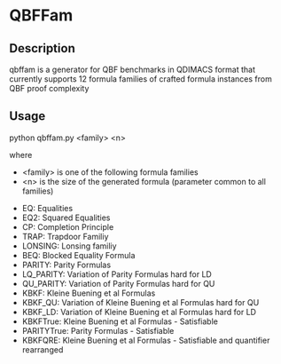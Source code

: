 <h1>QBFFam</h1>

<h2>Description</h2>

qbffam is a generator for QBF benchmarks in QDIMACS format
that currently supports 12 formula families of crafted formula instances
from QBF proof complexity

<h2>Usage</h2>

python qbffam.py &lt;family&gt; &lt;n&gt;

where 
<ul>
<li>&lt;family&gt; is one of the following formula families</li>
<li>&lt;n&gt; is the size of the generated formula (parameter common to all families)</li>
</ul>

<ul>
<li>EQ:          Equalities</li>
<li>EQ2:         Squared Equalities</li>
<li>CP:          Completion Principle</li>
<li>TRAP:        Trapdoor Familiy</li>
<li>LONSING:     Lonsing familiy</li>
<li>BEQ:         Blocked Equality Formula</li>
<li>PARITY:      Parity Formulas</li>
<li>LQ_PARITY:   Variation of Parity Formulas hard for LD</li>
<li>QU_PARITY:   Variation of Parity Formulas hard for QU</li>
<li>KBKF:        Kleine Buening et al Formulas</li>
<li>KBKF_QU:     Variation of Kleine Buening et al Formulas hard for QU</li>
<li>KBKF_LD:     Variation of Kleine Buening et al Formulas hard for LD</li>
<li>KBKFTrue:    Kleine Buening et al Formulas - Satisfiable</li>
<li>PARITYTrue:  Parity Formulas - Satisfiable</li>
<li>KBKFQRE:     Kleine Buening et al Formulas - Satisfiable and quantifier rearranged</li>
</ul>


